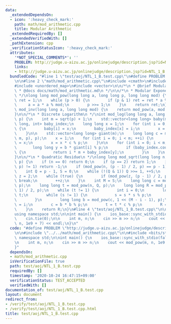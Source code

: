 ```yaml
---
data:
  _extendedDependsOn:
  - icon: ':heavy_check_mark:'
    path: math/mod_arithmetic.cpp
    title: Modular Arithmetic
  _extendedRequiredBy: []
  _extendedVerifiedWith: []
  _pathExtension: cpp
  _verificationStatusIcon: ':heavy_check_mark:'
  attributes:
    '*NOT_SPECIAL_COMMENTS*': ''
    PROBLEM: http://judge.u-aizu.ac.jp/onlinejudge/description.jsp?id=NTL_1_B
    links:
    - http://judge.u-aizu.ac.jp/onlinejudge/description.jsp?id=NTL_1_B
  bundledCode: "#line 1 \"test/aoj/NTL_1_B.test.cpp\"\n#define PROBLEM \"http://judge.u-aizu.ac.jp/onlinejudge/description.jsp?id=NTL_1_B\"\
    \n\n#line 2 \"math/mod_arithmetic.cpp\"\n#include <cmath>\n#include <numeric>\n\
    #include <unordered_map>\n#include <vector>\n\n/*\n * @brief Modular Arithmetic\n\
    \ * @docs docs/math/mod_arithmetic.md\n */\n\n/*\n * Modular Exponentiation\n\
    \ */\nlong long mod_pow(long long a, long long p, long long mod) {\n    long long\
    \ ret = 1;\n    while (p > 0) {\n        if (p & 1) ret = ret * a % mod;\n   \
    \     a = a * a % mod;\n        p >>= 1;\n    }\n    return ret;\n}\n\nlong long\
    \ mod_inv(long long a, long long mod) {\n    return mod_pow(a, mod - 2, mod);\n\
    }\n\n/*\n * Discrete Logarithm\n */\nint mod_log(long long a, long long b, int\
    \ p) {\n    int m = sqrt(p) + 1;\n    std::vector<long long> baby(m);\n    std::unordered_map<long\
    \ long, int> baby_index;\n    long long x = 1;\n    for (int i = 0; i < m; ++i)\
    \ {\n        baby[i] = x;\n        baby_index[x] = i;\n        x = x * a % p;\n\
    \    }\n\n    std::vector<long long> giant(m);\n    long long c = mod_inv(mod_pow(a,\
    \ m, p), p);\n    x = 1;\n    for (int i = 0; i < m; ++i) {\n        giant[i]\
    \ = x;\n        x = x * c % p;\n    }\n\n    for (int i = 0; i < m; ++i) {\n \
    \       long long y = b * giant[i] % p;\n        if (baby_index.count(y) > 0)\
    \ {\n            return i * m + baby_index[y];\n        }\n    }\n    return -1;\n\
    }\n\n/*\n * Quadratic Residue\n */\nlong long mod_sqrt(long long n, long long\
    \ p) {\n    if (n == 0) return 0;\n    if (p == 2) return 1;\n    if (std::gcd(n,\
    \ p) != 1) return -1;\n    if (mod_pow(n, (p - 1) / 2, p) == p - 1) return -1;\n\
    \    int Q = p - 1, S = 0;\n    while (!(Q & 1)) Q >>= 1, ++S;\n    long long\
    \ z = 2;\n    while (true) {\n        if (mod_pow(z, (p - 1) / 2, p) == p - 1)\
    \ break;\n        ++z;\n    }\n    int M = S;\n    long long c = mod_pow(z, Q,\
    \ p);\n    long long t = mod_pow(n, Q, p);\n    long long R = mod_pow(n, (Q +\
    \ 1) / 2, p);\n    while (t != 1) {\n        int i = 0;\n        long long s =\
    \ t;\n        while (s != 1) {\n            s = s * s % p;\n            ++i;\n\
    \        }\n        long long b = mod_pow(c, 1 << (M - i - 1), p);\n        M\
    \ = i;\n        c = b * b % p;\n        t = t * c % p;\n        R = R * b % p;\n\
    \    }\n    return R;\n}\n#line 4 \"test/aoj/NTL_1_B.test.cpp\"\n\n#include <bits/stdc++.h>\n\
    using namespace std;\n\nint main() {\n    ios_base::sync_with_stdio(false);\n\
    \    cin.tie(0);\n\n    int m, n;\n    cin >> m >> n;\n    cout << mod_pow(m,\
    \ n, 1e9 + 7) << endl;\n}\n"
  code: "#define PROBLEM \"http://judge.u-aizu.ac.jp/onlinejudge/description.jsp?id=NTL_1_B\"\
    \n\n#include \"../../math/mod_arithmetic.cpp\"\n\n#include <bits/stdc++.h>\nusing\
    \ namespace std;\n\nint main() {\n    ios_base::sync_with_stdio(false);\n    cin.tie(0);\n\
    \n    int m, n;\n    cin >> m >> n;\n    cout << mod_pow(m, n, 1e9 + 7) << endl;\n\
    }"
  dependsOn:
  - math/mod_arithmetic.cpp
  isVerificationFile: true
  path: test/aoj/NTL_1_B.test.cpp
  requiredBy: []
  timestamp: '2020-10-24 16:47:15+09:00'
  verificationStatus: TEST_ACCEPTED
  verifiedWith: []
documentation_of: test/aoj/NTL_1_B.test.cpp
layout: document
redirect_from:
- /verify/test/aoj/NTL_1_B.test.cpp
- /verify/test/aoj/NTL_1_B.test.cpp.html
title: test/aoj/NTL_1_B.test.cpp
---
```


